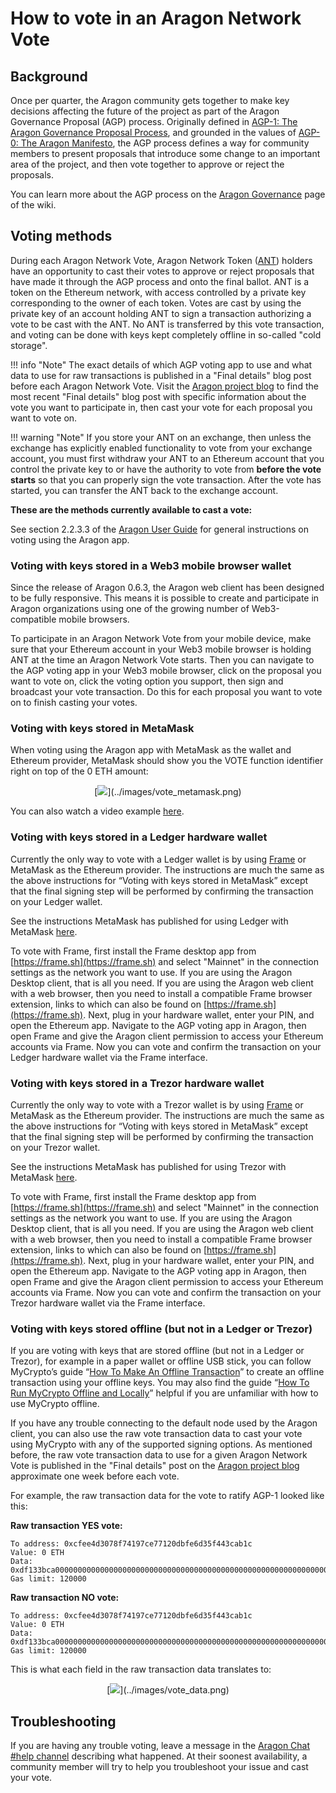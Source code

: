 # How to vote in an Aragon Network Vote

## Background
Once per quarter, the Aragon community gets together to make key decisions affecting the future of the project as part of the Aragon Governance Proposal (AGP) process. Originally defined in [AGP-1: The Aragon Governance Proposal Process](https://github.com/aragon/AGPs/blob/master/AGPs/AGP-1.md), and grounded in the values of [AGP-0: The Aragon Manifesto](https://github.com/aragon/AGPs/blob/master/AGPs/AGP-0.md), the AGP process defines a way for community members to present proposals that introduce some change to an important area of the project, and then vote together to approve or reject the proposals.

You can learn more about the AGP process on the [Aragon Governance](overview.md) page of the wiki.

## Voting methods

During each Aragon Network Vote, Aragon Network Token ([ANT](../../network/aragon_network_token.md)) holders have an opportunity to cast their votes to approve or reject proposals that have made it through the AGP process and onto the final ballot. ANT is a token on the Ethereum network, with access controlled by a private key corresponding to the owner of each token. Votes are cast by using the private key of an account holding ANT to sign a transaction authorizing a vote to be cast with the ANT. No ANT is transferred by this vote transaction, and voting can be done with keys kept completely offline in so-called "cold storage".

!!! info "Note"
    The exact details of which AGP voting app to use and what data to use for raw transactions is published in a "Final details" blog post before each Aragon Network Vote. Visit the [Aragon project blog](https://blog.aragon.org/tag/governance-proposals/) to find the most recent "Final details" blog post with specific information about the vote you want to participate in, then cast your vote for each proposal you want to vote on.

!!! warning "Note"
    If you store your ANT on an exchange, then unless the exchange has explicitly enabled functionality to vote from your exchange account, you must first withdraw your ANT to an Ethereum account that you control the private key to or have the authority to vote from **before the vote starts** so that you can properly sign the vote transaction. After the vote has started, you can transfer the ANT back to the exchange account.

**These are the methods currently available to cast a vote:**

See section 2.2.3.3 of the [Aragon User Guide](https://help.aragon.org/article/31-explore-the-company-organization#voting) for general instructions on voting using the Aragon app.

### Voting with keys stored in a Web3 mobile browser wallet

Since the release of Aragon 0.6.3, the Aragon web client has been designed to be fully responsive. This means it is possible to create and participate in Aragon organizations using one of the growing number of Web3-compatible mobile browsers.

To participate in an Aragon Network Vote from your mobile device, make sure that your Ethereum account in your Web3 mobile browser is holding ANT at the time an Aragon Network Vote starts. Then you can navigate to the AGP voting app in your Web3 mobile browser, click on the proposal you want to vote on, click the voting option you support, then sign and broadcast your vote transaction. Do this for each proposal you want to vote on to finish casting your votes.

### Voting with keys stored in MetaMask

When voting using the Aragon app with MetaMask as the wallet and Ethereum provider, MetaMask should show you the VOTE function identifier right on top of the 0 ETH amount:

<center>
[<img src="../images/vote_metamask.png">](../images/vote_metamask.png)
</center>

You can also watch a video example [here](https://www.youtube-nocookie.com/embed/1nmkPFZid_c).

### Voting with keys stored in a Ledger hardware wallet
Currently the only way to vote with a Ledger wallet is by using [Frame](https://frame.sh) or MetaMask as the Ethereum provider. The instructions are much the same as the above instructions for “Voting with keys stored in MetaMask” except that the final signing step will be performed by confirming the transaction on your Ledger wallet.

See the instructions MetaMask has published for using Ledger with MetaMask [here](https://medium.com/metamask/metamask-now-supports-ledger-hardware-wallets-847f4d51546).

To vote with Frame, first install the Frame desktop app from [https://frame.sh](https://frame.sh) and select "Mainnet" in the connection settings as the network you want to use. If you are using the Aragon Desktop client, that is all you need. If you are using the Aragon web client with a web browser, then you need to install a compatible Frame browser extension, links to which can also be found on [https://frame.sh](https://frame.sh). Next, plug in your hardware wallet, enter your PIN, and open the Ethereum app. Navigate to the AGP voting app in Aragon, then open Frame and give the Aragon client permission to access your Ethereum accounts via Frame. Now you can vote and confirm the transaction on your Ledger hardware wallet via the Frame interface.

### Voting with keys stored in a Trezor hardware wallet
Currently the only way to vote with a Trezor wallet is by using [Frame](https://frame.sh) or MetaMask as the Ethereum provider. The instructions are much the same as the above instructions for “Voting with keys stored in MetaMask” except that the final signing step will be performed by confirming the transaction on your Trezor wallet.

See the instructions MetaMask has published for using Trezor with MetaMask [here](https://medium.com/metamask/trezor-integration-in-metamask-a8eaeae7f499).

To vote with Frame, first install the Frame desktop app from [https://frame.sh](https://frame.sh) and select "Mainnet" in the connection settings as the network you want to use. If you are using the Aragon Desktop client, that is all you need. If you are using the Aragon web client with a web browser, then you need to install a compatible Frame browser extension, links to which can also be found on [https://frame.sh](https://frame.sh). Next, plug in your hardware wallet, enter your PIN, and open the Ethereum app. Navigate to the AGP voting app in Aragon, then open Frame and give the Aragon client permission to access your Ethereum accounts via Frame. Now you can vote and confirm the transaction on your Trezor hardware wallet via the Frame interface.

### Voting with keys stored offline (but not in a Ledger or Trezor)
If you are voting with keys that are stored offline (but not in a Ledger or Trezor), for example in a paper wallet or offline USB stick, you can follow MyCrypto’s guide “[How To Make An Offline Transaction](https://support.mycrypto.com/offline/making-offline-transaction-on-mycrypto.html)” to create an offline transaction using your offline keys. You may also find the guide “[How To Run MyCrypto Offline and Locally](https://support.mycrypto.com/offline/running-mycrypto-locally.html)” helpful if you are unfamiliar with how to use MyCrypto offline.

If you have any trouble connecting to the default node used by the Aragon client, you can also use the raw vote transaction data to cast your vote using MyCrypto with any of the supported signing options. As mentioned before, the raw vote transaction data to use for a given Aragon Network Vote is published in the "Final details" post on the [Aragon project blog](https://blog.aragon.org/tag/governance-proposals/) approximate one week before each vote.

For example, the raw transaction data for the vote to ratify AGP-1 looked like this:

**Raw transaction YES vote:**
```
To address: 0xcfee4d3078f74197ce77120dbfe6d35f443cab1c
Value: 0 ETH
Data: 0xdf133bca000000000000000000000000000000000000000000000000000000000000000000000000000000000000000000000000000000000000000000000000000000010000000000000000000000000000000000000000000000000000000000000000
Gas limit: 120000
```

**Raw transaction NO vote:**
```
To address: 0xcfee4d3078f74197ce77120dbfe6d35f443cab1c
Value: 0 ETH
Data: 0xdf133bca000000000000000000000000000000000000000000000000000000000000000000000000000000000000000000000000000000000000000000000000000000000000000000000000000000000000000000000000000000000000000000000000
Gas limit: 120000
```

This is what each field in the raw transaction data translates to:

<center>
[<img src="../images/vote_data.png">](../images/vote_data.png)
</center>

## Troubleshooting
If you are having any trouble voting, leave a message in the [Aragon Chat #help channel](https://aragon.chat/channel/help) describing what happened. At their soonest availability, a community member will try to help you troubleshoot your issue and cast your vote.
